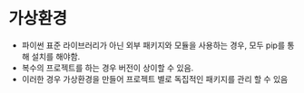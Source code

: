 # 가상환경
- 파이썬 표준 라이브러리가 아닌 외부 패키지와 모듈을 사용하는 경우, 모두 pip를 통해 설치를 해야함.
- 복수의 프로젝트를 하는 경우 버전이 상이할 수 있음.
- 이러한 경우 가상환경을 만들어 프로젝트 별로 독집적인 패키지를 관리 할 수 있음 